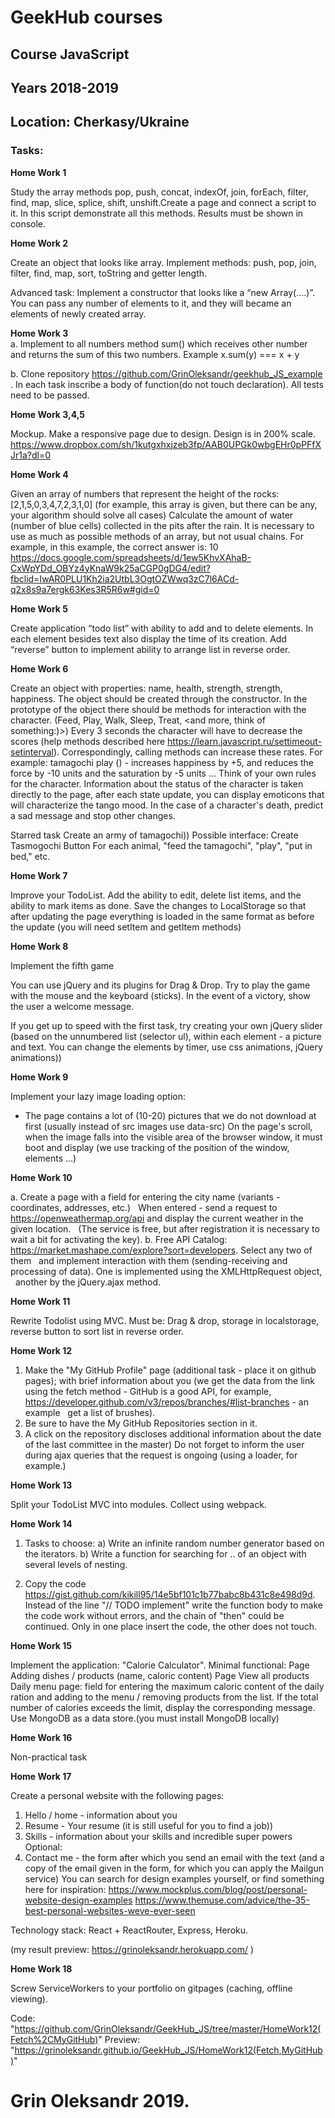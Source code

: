 # GeekHub courses
## Course JavaScript
## Years 2018-2019
## Location: Cherkasy/Ukraine

### Tasks:
**Home Work 1** 

Study the array methods pop, push, concat, indexOf, join, forEach, filter, find, map, slice, splice, shift, unshift.Create a page and connect a script to it. In this script demonstrate all this methods. Results must be shown in console.

**Home Work 2** 

Create an object that looks like array. Implement methods: push, pop, join, filter, find, map, sort, toString and getter length.
      
Advanced task:
Implement a constructor that looks like a “new Array(....)”. You can pass any number of elements to it, and they will became an elements of newly created array.

**Home Work 3**  
a. Implement to all numbers method sum() which receives other number and returns the sum of this two numbers. Example x.sum(y) === x + y
        
b. Clone repository https://github.com/GrinOleksandr/geekhub_JS_example . In each task inscribe a body of function(do not touch declaration). All tests need to be passed.

**Home Work 3,4,5**

Mockup. Make a responsive page due to design. Design is in 200% scale.
https://www.dropbox.com/sh/1kutgxhxjzeb3fp/AAB0UPGk0wbgEHr0pPFfXJr1a?dl=0

**Home Work 4**

Given an array of numbers that represent the height of the rocks: [2,1,5,0,3,4,7,2,3,1,0]
(for example, this array is given, but there can be any, your algorithm should solve all cases)
Calculate the amount of water (number of blue cells) collected in the pits after the rain.
It is necessary to use as much as possible methods of an array, but not usual chains.
For example, in this example, the correct answer is: 10
https://docs.google.com/spreadsheets/d/1ew5KhvXAhaB-CxWpYDd_OBYz4yKnaW9k25aCGP0gDG4/edit?fbclid=IwAR0PLU1Kh2ia2UtbL3OgtOZWwq3zC7l6ACd-q2x8s9a7ergk63Kes3R5R6w#gid=0
 
**Home Work 5**
 
 Create application “todo list” with ability to add and to delete elements. In each element besides text also display the time of its creation. Add “reverse” button to implement ability to arrange list in reverse order. 
 
**Home Work 6**
 
 Create an object with properties: name, health, strength, strength, happiness. The object should be created through the constructor. In the prototype of the object there should be methods for interaction with the character. (Feed, Play, Walk, Sleep, Treat, <and more, think of something:)>)
 Every 3 seconds the character will have to decrease the scores (help methods described here https://learn.javascript.ru/settimeout-setinterval). Correspondingly, calling methods can increase these rates. For example: tamagochi play () - increases happiness by +5, and reduces the force by -10 units and the saturation by -5 units ... Think of your own rules for the character.
 Information about the status of the character is taken directly to the page, after each state update, you can display emoticons that will characterize the tango mood.
 In the case of a character's death, predict a sad message and stop other changes.
 
 Starred task
 Create an army of tamagochi))
 Possible interface:
 Create Tasmogochi Button
 For each animal, "feed the tamagochi", "play", "put in bed," etc.
 
 **Home Work 7**
 
 Improve your TodoList.
 Add the ability to edit, delete list items, and the ability to mark items as done.
 Save the changes to LocalStorage so that after updating the page everything is loaded in the same format as before the update (you will need setItem and getItem methods)
 
  **Home Work 8**
  
  Implement the fifth game
  
  You can use jQuery and its plugins for Drag & Drop. Try to play the game with the mouse and the keyboard (sticks).
  In the event of a victory, show the user a welcome message.
  
  If you get up to speed with the first task, try creating your own jQuery slider (based on the unnumbered list (selector ul), within each element - a picture and text. You can change the elements by timer, use css animations, jQuery animations))
  
 **Home Work 9**
 
 Implement your lazy image loading option:
 - The page contains a lot of (10-20) pictures that we do not download at first (usually instead of src images use data-src)
 On the page's scroll, when the image falls into the visible area of the browser window, it must boot and display (we use tracking of the position of the window, elements ...)
 
 
**Home Work 10**

a. Create a page with a field for entering the city name (variants - coordinates, addresses, etc.)
   When entered - send a request to https://openweathermap.org/api and display the current weather in the given location.
   (The service is free, but after registration it is necessary to wait a bit for activating the key).
b. Free API Catalog: https://market.mashape.com/explore?sort=developers. Select any two of them
   and implement interaction with them (sending-receiving and processing of data). One is implemented using the XMLHttpRequest object,
   another by the jQuery.ajax method.

**Home Work 11**

Rewrite Todolist using MVC. Must be: Drag & drop, storage in localstorage,
reverse button to sort list in reverse order.

**Home Work 12**

1. Make the "My GitHub Profile" page (additional task - place it on github pages);
with brief information about you (we get the data from the link using the fetch method - GitHub is a good API, for example, https://developer.github.com/v3/repos/branches/#list-branches - an example
  get a list of brushes).
2. Be sure to have the My GitHub Repositories section in it.
3. A click on the repository discloses additional information about the date of the last committee in the master)
Do not forget to inform the user during ajax queries that the request is ongoing (using a loader, for example.)

**Home Work 13**

Split your TodoList MVC into modules. Collect using webpack.

**Home Work 14**

1. Tasks to choose:
a) Write an infinite random number generator based on the iterators.
b) Write a function for searching for .. of an object with several levels of nesting.

2. Copy the code https://gist.github.com/kikill95/14e5bf101c1b77babc8b431c8e498d9d.
Instead of the line "// TODO implement" write the function body to make the code work without errors, and the chain  of "then" could be continued.
Only in one place insert the code, the other does not touch.

**Home Work 15**

Implement the application: "Calorie Calculator".
Minimal functional:
Page Adding dishes / products (name, caloric content)
Page View all products
Daily menu page: field for entering the maximum caloric content of the daily ration and adding to the menu / removing products from the list. If the total number of calories exceeds the limit, display the corresponding message.
Use MongoDB as a data store.(you must install MongoDB locally)

**Home Work 16**

Non-practical task

**Home Work 17**


Create a personal website with the following pages:
1. Hello / home - information about you
2. Resume - Your resume (it is still useful for you to find a job))
3. Skills - information about your skills and incredible super powers
Optional:
4. Contact me - the form after which you send an email with the text (and a copy of the email given in the form, for which you can apply the Mailgun service)
You can search for design examples yourself, or find something here for inspiration:
https://www.mockplus.com/blog/post/personal-website-design-examples
https://www.themuse.com/advice/the-35-best-personal-websites-weve-ever-seen

Technology stack: React + ReactRouter, Express, Heroku.

(my result preview: https://grinoleksandr.herokuapp.com/ ) 

**Home Work 18**

Screw ServiceWorkers to your portfolio on gitpages (caching, offline viewing). 

Code: "https://github.com/GrinOleksandr/GeekHub_JS/tree/master/HomeWork12(Fetch%2CMyGitHub)"
Preview: "https://grinoleksandr.github.io/GeekHub_JS/HomeWork12(Fetch,MyGitHub)"

# Grin Oleksandr 2019.